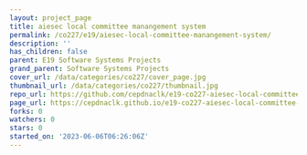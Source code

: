 ```yaml
---
layout: project_page
title: aiesec local committee manangement system
permalink: /co227/e19/aiesec-local-committee-manangement-system/
description: ''
has_children: false
parent: E19 Software Systems Projects
grand_parent: Software Systems Projects
cover_url: /data/categories/co227/cover_page.jpg
thumbnail_url: /data/categories/co227/thumbnail.jpg
repo_url: https://github.com/cepdnaclk/e19-co227-aiesec-local-committee-manangement-system
page_url: https://cepdnaclk.github.io/e19-co227-aiesec-local-committee-manangement-system
forks: 0
watchers: 0
stars: 0
started_on: '2023-06-06T06:26:06Z'
---
```


